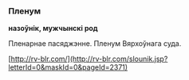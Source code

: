 ### Пленум
**назоўнік, мужчынскі род**

Пленарнае пасяджэнне. Пленум Вярхоўнага суда.

<a rel="author">[http://rv-blr.com/](http://rv-blr.com/slounik.jsp?letterId=0&maskId=0&pageId=2371)</a>
